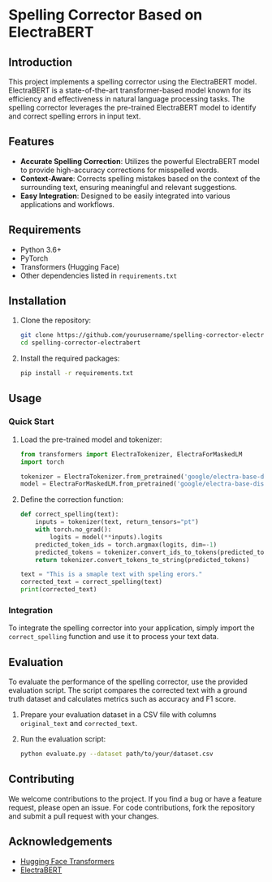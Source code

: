 # Spelling Corrector Based on ElectraBERT

## Introduction

This project implements a spelling corrector using the ElectraBERT model. ElectraBERT is a state-of-the-art transformer-based model known for its efficiency and effectiveness in natural language processing tasks. The spelling corrector leverages the pre-trained ElectraBERT model to identify and correct spelling errors in input text.

## Features

- **Accurate Spelling Correction**: Utilizes the powerful ElectraBERT model to provide high-accuracy corrections for misspelled words.
- **Context-Aware**: Corrects spelling mistakes based on the context of the surrounding text, ensuring meaningful and relevant suggestions.
- **Easy Integration**: Designed to be easily integrated into various applications and workflows.

## Requirements

- Python 3.6+
- PyTorch
- Transformers (Hugging Face)
- Other dependencies listed in `requirements.txt`

## Installation

1. Clone the repository:

   ```bash
   git clone https://github.com/yourusername/spelling-corrector-electrabert.git
   cd spelling-corrector-electrabert
   ```

2. Install the required packages:
   ```bash
   pip install -r requirements.txt
   ```

## Usage

### Quick Start

1. Load the pre-trained model and tokenizer:

   ```python
   from transformers import ElectraTokenizer, ElectraForMaskedLM
   import torch

   tokenizer = ElectraTokenizer.from_pretrained('google/electra-base-discriminator')
   model = ElectraForMaskedLM.from_pretrained('google/electra-base-discriminator')
   ```

2. Define the correction function:

   ```python
   def correct_spelling(text):
       inputs = tokenizer(text, return_tensors="pt")
       with torch.no_grad():
           logits = model(**inputs).logits
       predicted_token_ids = torch.argmax(logits, dim=-1)
       predicted_tokens = tokenizer.convert_ids_to_tokens(predicted_token_ids[0])
       return tokenizer.convert_tokens_to_string(predicted_tokens)

   text = "This is a smaple text with speling erors."
   corrected_text = correct_spelling(text)
   print(corrected_text)
   ```

### Integration

To integrate the spelling corrector into your application, simply import the `correct_spelling` function and use it to process your text data.

## Evaluation

To evaluate the performance of the spelling corrector, use the provided evaluation script. The script compares the corrected text with a ground truth dataset and calculates metrics such as accuracy and F1 score.

1. Prepare your evaluation dataset in a CSV file with columns `original_text` and `corrected_text`.

2. Run the evaluation script:
   ```bash
   python evaluate.py --dataset path/to/your/dataset.csv
   ```

## Contributing

We welcome contributions to the project. If you find a bug or have a feature request, please open an issue. For code contributions, fork the repository and submit a pull request with your changes.

## Acknowledgements

- [Hugging Face Transformers](https://github.com/huggingface/transformers)
- [ElectraBERT](https://github.com/google-research/electra)
